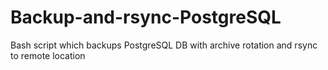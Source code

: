 # Backup-and-rsync-PostgreSQL
Bash script which backups PostgreSQL DB with archive rotation and rsync to remote location
